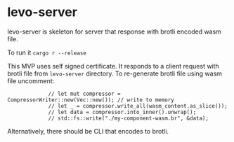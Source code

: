 # levo-server

levo-server is skeleton for server that response with brotli encoded wasm file.

To run it `cargo r --release`

This MVP uses self signed certificate. It responds to a client request with brotli file from `levo-server` directory. To re-generate brotli file using wasm file uncomment:

```
		     // let mut compressor = CompressorWriter::new(Vec::new()); // write to memory
             // let _ = compressor.write_all(wasm_content.as_slice());
		     // let data = compressor.into_inner().unwrap();
		     // std::fs::write("./my-component-wasm.br", &data);
```

Alternatively, there should be CLI that encodes to brotli.
